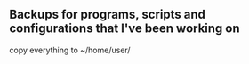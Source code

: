 ## Backups for programs, scripts and configurations that I've been working on
copy everything to ~/home/user/
